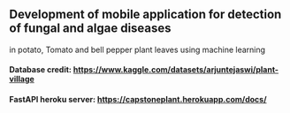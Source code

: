 ## Development of mobile application for detection of fungal and algae diseases 
in potato, Tomato and bell pepper plant leaves using machine learning

#### Database credit: https://www.kaggle.com/datasets/arjuntejaswi/plant-village
#### FastAPI heroku server: https://capstoneplant.herokuapp.com/docs/
